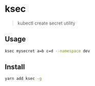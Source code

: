 # ksec

> kubectl create secret utility

## Usage

```sh
ksec mysecret a=b c=d --namespace dev
```

## Install

```sh
yarn add ksec -g
```